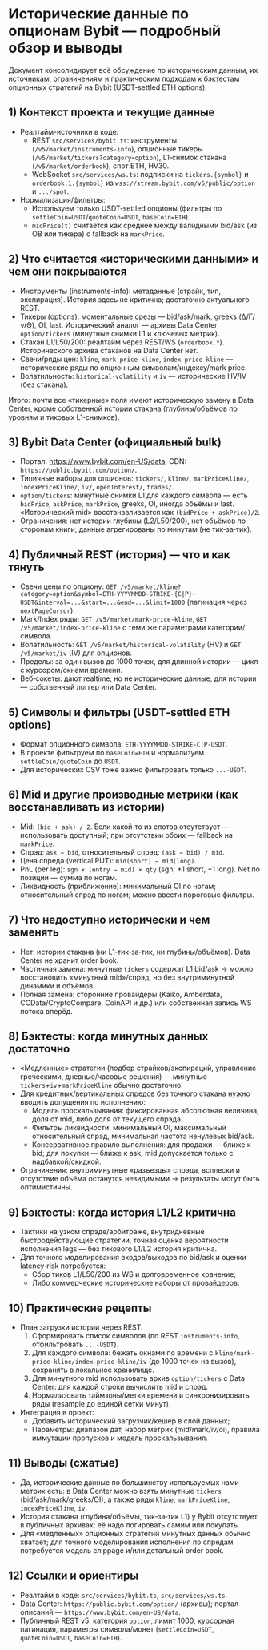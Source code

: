 # Исторические данные по опционам Bybit — подробный обзор и выводы

Документ консолидирует всё обсуждение по историческим данным, их источникам, ограничениям и практическим подходам к бэктестам опционных стратегий на Bybit (USDT‑settled ETH options).

## 1) Контекст проекта и текущие данные
- Реалтайм-источники в коде:
  - REST `src/services/bybit.ts`: инструменты (`/v5/market/instruments-info`), опционные тикеры (`/v5/market/tickers?category=option`), L1‑снимок стакана (`/v5/market/orderbook`), спот ETH, HV30.
  - WebSocket `src/services/ws.ts`: подписки на `tickers.{symbol}` и `orderbook.1.{symbol}` из `wss://stream.bybit.com/v5/public/option` и `.../spot`.
- Нормализация/фильтры:
  - Используем только USDT‑settled опционы (фильтры по `settleCoin=USDT`/`quoteCoin=USDT`, `baseCoin=ETH`).
  - `midPrice(t)` считается как среднее между валидными bid/ask (из OB или тикера) с fallback на `markPrice`.

## 2) Что считается «историческими данными» и чем они покрываются
- Инструменты (instruments-info): метаданные (страйк, тип, экспирация). История здесь не критична; достаточно актуального REST.
- Тикеры (options): моментальные срезы — bid/ask/mark, greeks (Δ/Γ/ν/Θ), OI, last. Исторический аналог — архивы Data Center `option/tickers` (минутные снимки L1 и ключевых метрик).
- Стакан L1/L50/200: реалтайм через REST/WS (`orderbook.*`). Исторического архива стаканов на Data Center нет.
- Свечи/ряды цен: `kline`, `mark-price-kline`, `index-price-kline` — исторические ряды по опционным символам/индексу/mark price.
- Волатильность: `historical-volatility` и `iv` — исторические HV/IV (без стакана).

Итого: почти все «тикерные» поля имеют историческую замену в Data Center, кроме собственной истории стакана (глубины/объёмов по уровням и тиковых L1‑снимков).

## 3) Bybit Data Center (официальный bulk)
- Портал: https://www.bybit.com/en-US/data, CDN: `https://public.bybit.com/option/`.
- Типичные наборы для опционов: `tickers/`, `kline/`, `markPriceKline/`, `indexPriceKline/`, `iv/`, `openInterest/`, `trades/`.
- `option/tickers`: минутные снимки L1 для каждого символа — есть `bidPrice`, `askPrice`, `markPrice`, greeks, OI, иногда объёмы и last. «Исторический mid» восстанавливается как `(bidPrice + askPrice)/2`.
- Ограничения: нет истории глубины (L2/L50/200), нет объёмов по сторонам книги; данные агрегированы по минутам (не тик‑за‑тик).

## 4) Публичный REST (история) — что и как тянуть
- Свечи цены по опциону: `GET /v5/market/kline?category=option&symbol=ETH-YYYYMMDD-STRIKE-{C|P}-USDT&interval=...&start=...&end=...&limit=1000` (пагинация через `nextPageCursor`).
- Mark/Index ряды: `GET /v5/market/mark-price-kline`, `GET /v5/market/index-price-kline` с теми же параметрами категории/символа.
- Волатильность: `GET /v5/market/historical-volatility` (HV) и `GET /v5/market/iv` (IV) для опционов.
- Пределы: за один вызов до 1000 точек, для длинной истории — цикл с курсором/окнами времени.
- Веб‑сокеты: дают realtime, но не исторические данные; для истории — собственный логгер или Data Center.

## 5) Символы и фильтры (USDT‑settled ETH options)
- Формат опционного символа: `ETH-YYYYMMDD-STRIKE-C|P-USDT`.
- В проекте фильтруем по `baseCoin=ETH` и нормализуем `settleCoin/quoteCoin` до `USDT`.
- Для исторических CSV тоже важно фильтровать только `...-USDT`.

## 6) Mid и другие производные метрики (как восстанавливать из истории)
- Mid: `(bid + ask) / 2`. Если какой‑то из спотов отсутствует — использовать доступный; при отсутствии обоих — fallback на `markPrice`.
- Спрэд: `ask − bid`, относительный спрэд: `(ask − bid) / mid`.
- Цена спреда (vertical PUT): `mid(short) − mid(long)`.
- PnL (per leg): `sgn × (entry − mid) × qty` (sgn: +1 short, −1 long). Net по позиции — сумма по ногам.
- Ликвидность (приближение): минимальный OI по ногам; относительный спрэд по ногам; можно ввести пороговые фильтры.

## 7) Что недоступно исторически и чем заменять
- Нет: истории стакана (ни L1‑тик‑за‑тик, ни глубины/объёмов). Data Center не хранит order book.
- Частичная замена: минутные `tickers` содержат L1 bid/ask → можно восстановить «минутный mid»/спрэд, но без внутриминутной динамики и объёмов.
- Полная замена: сторонние провайдеры (Kaiko, Amberdata, CCData/CryptoCompare, CoinAPI и др.) или собственная запись WS потока вперёд.

## 8) Бэктесты: когда минутных данных достаточно
- «Медленные» стратегии (подбор страйков/экспираций, управление греческими, дневные/часовые решения) — минутные `tickers`+`iv`+`markPriceKline` обычно достаточно.
- Для кредитных/вертикальных спредов без точного стакана нужно вводить допущения по исполнению:
  - Модель проскальзывания: фиксированная абсолютная величина, доля от mid, либо доля от текущего спрэда.
  - Фильтры ликвидности: минимальный OI, максимальный относительный спрэд, минимальная частота ненулевых bid/ask.
  - Консервативное правило выполнения: для продажи — ближе к bid; для покупки — ближе к ask; mid допускается только с надбавкой/скидкой.
- Ограничения: внутриминутные «разъезды» спрэда, всплески и отсутствие объёма останутся невидимыми → результаты могут быть оптимистичны.

## 9) Бэктесты: когда история L1/L2 критична
- Тактики на узком спрэде/арбитраже, внутридневные быстродействующие стратегии, точная оценка вероятности исполнения legs — без тикового L1/L2 история критична.
- Для точного моделирования входов/выходов по bid/ask и оценки latency‑risk потребуется:
  - Сбор тиков L1/L50/200 из WS и долговременное хранение;
  - Либо коммерческие исторические наборы от провайдеров.

## 10) Практические рецепты
- План загрузки истории через REST:
  1) Сформировать список символов (по REST `instruments-info`, отфильтровать `...-USDT`).
  2) Для каждого символа: бежать окнами по времени с `kline/mark-price-kline/index-price-kline/iv` (до 1000 точек на вызов), сохранять в локальное хранилище.
  3) Для минутного mid использовать архив `option/tickers` с Data Center: для каждой строки вычислить mid и спрэд.
  4) Нормализовать таймзоны/метки времени и синхронизировать ряды (resample до единой сетки минут).
- Интеграция в проект:
  - Добавить исторический загрузчик/кешер в слой данных;
  - Параметры: диапазон дат, набор метрик (mid/mark/iv/oi), правила иммутации пропусков и модель проскальзывания.

## 11) Выводы (сжатые)
- Да, исторические данные по большинству используемых нами метрик есть: в Data Center можно взять минутные `tickers` (bid/ask/mark/greeks/OI), а также ряды `kline`, `markPriceKline`, `indexPriceKline`, `iv`.
- История стакана (глубина/объёмы, тик‑за‑тик L1) у Bybit отсутствует в публичных архивах; её надо логировать самим или покупать.
- Для «медленных» опционных стратегий минутных данных обычно хватает; для точного моделирования исполнения по спредам потребуется модель слippage и/или детальный order book.

## 12) Ссылки и ориентиры
- Реалтайм в коде: `src/services/bybit.ts`, `src/services/ws.ts`.
- Data Center: `https://public.bybit.com/option/` (архивы); портал описаний — `https://www.bybit.com/en-US/data`.
- Публичный REST v5: категория `option`, лимит 1000, курсорная пагинация, параметры символа/монет (`settleCoin=USDT`, `quoteCoin=USDT`, `baseCoin=ETH`).
